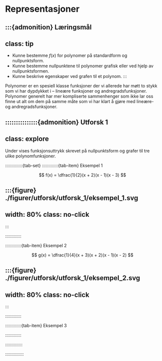 # Representasjoner

:::{admonition} Læringsmål
---
class: tip
---
* Kunne bestemme $f(x)$ for polynomer på standardform og nullpunktsform.
* Kunne bestemme nullpunktene til polynomer grafisk eller ved hjelp av nullpunktsformen.
* Kunne beskrive egenskaper ved grafen til et polynom. 
:::

Polynomer er en spesiell klasse funksjoner der vi allerede har møtt to stykk som vi har dypdykket i – lineære funksjoner og andregradsfunksjoner. Polynomer generelt har mer kompliserte sammenhenger som ikke lar oss finne ut alt om dem på samme måte som vi har klart å gjøre med lineære- og andregradsfunksjoner.



:::::::::::::::{admonition} Utforsk 1
---
class: explore
---
Under vises funksjonsuttrykk skrevet på nullpunktsform og grafer til tre ulike polynomfunksjoner.

::::::::::::::{tab-set}
:::::::::::::{tab-item} Eksempel 1

$$
f(x) = \dfrac{1}{2}(x + 2)(x - 1)(x - 3)
$$

:::{figure} ./figurer/utforsk/utforsk_1/eksempel_1.svg
---
width: 80%
class: no-click
---
:::

:::::::::::::


:::::::::::::{tab-item} Eksempel 2

$$
g(x) = \dfrac{1}{4}(x + 3)(x + 2)(x - 1)(x - 2)
$$

:::{figure} ./figurer/utforsk/utforsk_1/eksempel_2.svg
---
width: 80%
class: no-click
---
:::

:::::::::::::


:::::::::::::{tab-item} Eksempel 3

:::::::::::::



::::::::::::::

:::::::::::::::




